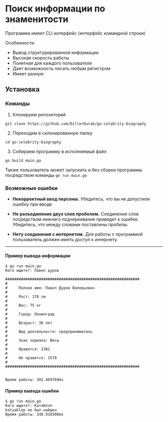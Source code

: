 # Поиск информации по знаменитости
Программа имеет CLI интерфейс (интерфейс командной строки)

Особенности:
* Вывод структурированной информации
* Высокая скорость работы
* Понятная для каждого пользователя
* Дает возможность писать любым регистром
* Имеет разную 
## Установка
### Команды
1.  Клонируем репозиторий
```
git clone https://github.com/DillerDurak/go-celebrity-biography
```
2.  Переходим в склонированную папку
```
cd go-celebrity-biography
```
3.  Собираем программу в исполняемый файл 
```
go build main.go
```

Также пользователь может запускать и без сборки программы посредством команды `go run main.go`

### Возможные ошибки
- **Некорректный ввод персоны.** Убедитесь, что вы не допустили ошибку при вводе

- **Не разъединение двух слов пробелом.** Соединение слов посредством нижнего подчеркивания приведет к ошибке. Убедитесь, что между словами поставлены пробелы.

- **Нету соединения с интернетом.** Для работы с программой пользователь должен иметь доступ к интернету.

---
#### Пример вывода информации
```console
$ go run main.go 
Кого ищите?: Павел дуров

############################################################
#
#     Полное имя: Павел Дуров Валерьевич
#
#     Рост: 178 см
#
#     Вес: 75 кг
#
#     Город: Ленинград
#
#     Возраст: 38 лет
#
#     Вид деятильности: предприниматель 
#
#     Знак зодиака: Весы
#
#     Нравится: 2381
#
#     Не нравится: 1578
#
############################################################


Время работы: 302.469769ms
```

#### Пример вывода ошибки
```console
$ go run main.go 
Кого ищите?: КатяКлэп 
katyaklep не был найден
Время работы: 348.910306ms
```
